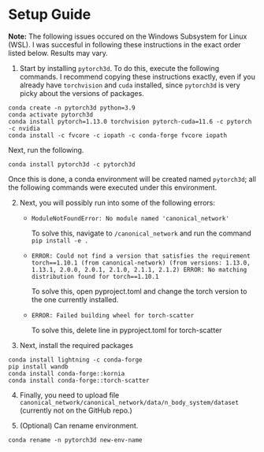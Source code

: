 # Setup Guide
**Note:** The following issues occured on the Windows Subsystem for Linux (WSL). I was succesful in following these instructions in the exact order listed below. Results may vary.

1. Start by installing `pytorch3d`. To do this, execute the following commands. I recommend copying  these instructions exactly, even if you already have `torchvision` and `cuda` installed, since `pytorch3d` is very picky about the versions of packages.
```{console}
conda create -n pytorch3d python=3.9
conda activate pytorch3d
conda install pytorch=1.13.0 torchvision pytorch-cuda=11.6 -c pytorch -c nvidia
conda install -c fvcore -c iopath -c conda-forge fvcore iopath
```
Next, run the following.
```{console}
conda install pytorch3d -c pytorch3d
```

Once this is done, a conda environment will be created named `pytorch3d`; all the following commands were executed under this environment.

2. Next, you will possibly run into some of the following errors: 

    - `ModuleNotFoundError: No module named 'canonical_network'`

        To solve this, navigate to `/canonical_network` and run the command `pip install -e .`

    - `ERROR: Could not find a version that satisfies the requirement torch==1.10.1 (from canonical-network) (from versions: 1.13.0, 1.13.1, 2.0.0, 2.0.1, 2.1.0, 2.1.1, 2.1.2)
           ERROR: No matching distribution found for torch==1.10.1`

        To solve this, open pyproject.toml and change the torch version to the one currently installed.

    - `ERROR: Failed building wheel for torch-scatter`

        To solve this, delete line in pyproject.toml for torch-scatter

3. Next, install the required packages
```{console}
conda install lightning -c conda-forge
pip install wandb
conda install conda-forge::kornia
conda install conda-forge::torch-scatter
```

4. Finally, you need to upload file `canonical_network/canonical_network/data/n_body_system/dataset` (currently not on the GitHub repo.)

5. (Optional) Can rename environment.
```
conda rename -n pytorch3d new-env-name
```